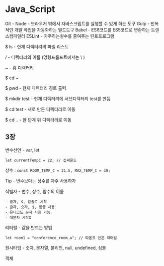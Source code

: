 # Java_Script

Git - 
Node - 브라우저 밖에서 자바스크립트를 실행할 수 있게 하는 도구
Gulp - 반복적인 개발 작업을 자동화하는 빌드도구
Babel - ES6코드를 ES5코드로 변환하는 트랜스컴파일러
ESLint - 자주하는실수를 줄여주는 린트프로그램

$ ls - 현재 디렉터리의 파일 리스트

/ - 디렉터리의 이름 (명령프롬프트에서는 \ )

~ - 홈 디렉터리

$ cd ~

$ pwd - 현재 디렉터리 경로 출력

$ mkdir test - 현재 디렉터리에 서브디렉터리 test를 만듬

$ cd test - 새로 만든 디렉터리로 이동

$ cd .. - 한 단계 위 디렉터리로 이동

## 3장

변수선언 - var, let

`let currentTempC = 22; // 섭씨온도`

상수 : 
`const ROOM_TEMP_C = 21.5, MAX_TEMP_C = 30;`

Tip - 변수보다는 상수를 자주 사용하자


식별자 - 변수, 상수, 함수의 이름

    - 글자, $, 밑줄로 시작
    - 글자, 숫자, $, 밑줄 사용
    - 유니코드 문자 사용 가능
    - 대문자 시작X

리터럴 - 값을 만드는 방법

`let room1 = "conference_room_a"; // 따옴표 안은 리터럴`

원시타입 - 숫자, 문자열, 불리언, null, undefined, 심볼

객체